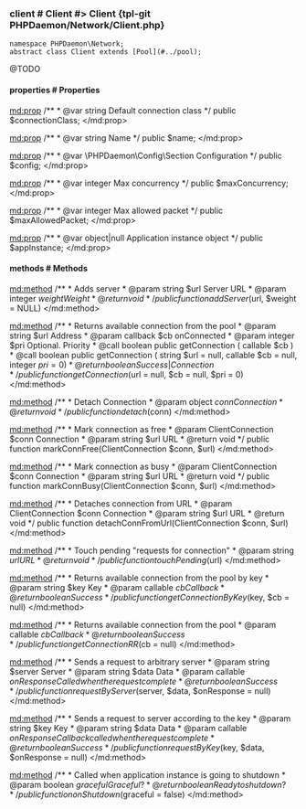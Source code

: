 ### client # Client #> Client {tpl-git PHPDaemon/Network/Client.php}

```php:p
namespace PHPDaemon\Network;
abstract class Client extends [Pool](#../pool);
```

@TODO

<!-- include-namespace path="\PHPDaemon\Network\Client" commit="" level="" access="" -->
#### properties # Properties

<md:prop>
/**
	 * @var string Default connection class
	 */
public $connectionClass;
</md:prop>

<md:prop>
/**
	 * @var string Name
	 */
public $name;
</md:prop>

<md:prop>
/**
	 * @var \PHPDaemon\Config\Section Configuration
	 */
public $config;
</md:prop>

<md:prop>
/**
	 * @var integer Max concurrency
	 */
public $maxConcurrency;
</md:prop>

<md:prop>
/**
	 * @var integer Max allowed packet
	 */
public $maxAllowedPacket;
</md:prop>

<md:prop>
/**
	 * @var object|null Application instance object
	 */
public $appInstance;
</md:prop>

#### methods # Methods

<md:method>
/**
	 * Adds server
	 * @param  string  $url    Server URL
	 * @param  integer $weight Weight
	 * @return void
	 */
public function addServer($url, $weight = NULL)
</md:method>

<md:method>
/**
	 * Returns available connection from the pool
	 * @param  string   $url Address
	 * @param  callback $cb  onConnected
	 * @param  integer  $pri Optional. Priority
	 * @call   boolean public getConnection ( callable $cb )
	 * @call   boolean public getConnection ( string $url = null, callable $cb = null, integer $pri = 0 )
	 * @return boolean       Success|Connection
	 */
public function getConnection($url = null, $cb = null, $pri = 0)
</md:method>

<md:method>
/**
	 * Detach Connection
	 * @param  object $conn Connection
	 * @return void
	 */
public function detach($conn)
</md:method>

<md:method>
/**
	 * Mark connection as free
	 * @param  ClientConnection $conn Connection
	 * @param  string           $url  URL
	 * @return void
	 */
public function markConnFree(ClientConnection $conn, $url)
</md:method>

<md:method>
/**
	 * Mark connection as busy
	 * @param  ClientConnection $conn Connection
	 * @param  string           $url  URL
	 * @return void
	 */
public function markConnBusy(ClientConnection $conn, $url)
</md:method>

<md:method>
/**
	 * Detaches connection from URL
	 * @param  ClientConnection $conn Connection
	 * @param  string           $url  URL
	 * @return void
	 */
public function detachConnFromUrl(ClientConnection $conn, $url)
</md:method>

<md:method>
/**
	 * Touch pending "requests for connection"
	 * @param  string $url URL
	 * @return void
	 */
public function touchPending($url)
</md:method>

<md:method>
/**
	 * Returns available connection from the pool by key
	 * @param  string   $key Key
	 * @param  callable $cb  Callback
	 * @return boolean       Success
	 */
public function getConnectionByKey($key, $cb = null)
</md:method>

<md:method>
/**
	 * Returns available connection from the pool
	 * @param  callable $cb Callback
	 * @return boolean      Success
	 */
public function getConnectionRR($cb = null)
</md:method>

<md:method>
/**
	 * Sends a request to arbitrary server
	 * @param  string   $server     Server
	 * @param  string   $data       Data
	 * @param  callable $onResponse Called when the request complete
	 * @return boolean              Success
	 */
public function requestByServer($server, $data, $onResponse = null)
</md:method>

<md:method>
/**
	 * Sends a request to server according to the key
	 * @param  string   $key        Key
	 * @param  string   $data       Data
	 * @param  callable $onResponse Callback called when the request complete
	 * @return boolean              Success
	 */
public function requestByKey($key, $data, $onResponse = null)
</md:method>

<md:method>
/**
	 * Called when application instance is going to shutdown
	 * @param  boolean $graceful Graceful?
	 * @return boolean           Ready to shutdown?
	 */
public function onShutdown($graceful = false)
</md:method>


<!--/ include-namespace -->
